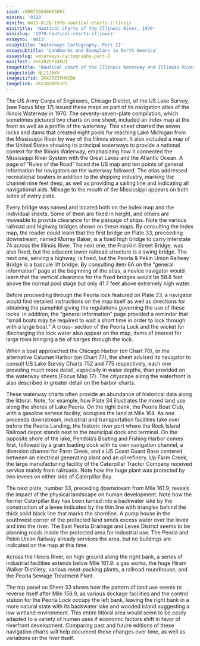 ```yaml
---
iaid: x998716048805867
minino: '0128'
minifn: mm13-0128-1970-nautical-charts-illinois
minititle: 'Nautical Charts of the Illinois River, 1970'
minislug: '1970-nautical-charts-illinois'
essayno: 'mm13'
essaytitle: 'Waterways Cartography, Part II'
essaysubtitle: 'Landmarks and Exemplars in North America'
essayslug: waterways-cartography-part-2
manifest: 2KXJ8ZSF24KU1
imagetitle: 'Nautical chart of the Illinois Waterway and Illinois River at Peoria mile 156.1 to mile 161.9'
imagectxid: NL11JNXV
imageiiifid: 2KXJ8ZSFHNIBA
imagelink: 2KXJ8ZWP51P5
---
```

The US Army Corps of Engineers, Chicago District, of the US Lake Survey, (see Focus Map 17) issued these maps as part of its navigation atlas of the Illinois Waterway in 1970. The seventy-seven-plate compilation, which sometimes pictured two charts on one sheet, included an index map at the front as well as a profile of the waterway. This sheet charted the seven locks and dams that created eight pools for reaching Lake Michigan from the Mississippi River by way of the Illinois stream. It also included a map of the United States showing its principal waterways to provide a national context for the Illinois Waterway, emphasizing how it connected the Mississippi River System with the Great Lakes and the Atlantic Ocean. A page of “Rules of the Road” faced the US map and ten points of general information for navigators on the waterway followed. The atlas addressed recreational boaters in addition to the shipping industry, marking the channel nine feet deep, as well as providing a sailing line and indicating all navigational aids. Mileage to the mouth of the Mississippi appears on both sides of every plate. 

Every bridge was named and located both on the index map and the individual sheets. Some of them are fixed in height, and others are moveable to provide clearance for the passage of ships. Note the various railroad and highway bridges shown on these maps. By consulting the index map, the reader could learn that the first bridge on Plate 33, proceeding downstream, named Murray Baker, is a fixed high bridge to carry Interstate 74 across the Illinois River. The next one, the Franklin Street Bridge, was also fixed, but the adjacent lower railroad structure is a swing bridge. The next one, serving a highway, is fixed, but the Peoria & Pekin Union Railway Bridge is a bascule lift bridge. By consulting item 6A on the “general information” page at the beginning of the atlas, a novice navigator would learn that the vertical clearance for the fixed bridges would be 58.8 feet above the normal pool stage but only 41.7 feet above extremely high water. 

Before proceeding through the Peoria lock featured on Plate 33, a navigator would find detailed instructions on the map itself as well as directions for obtaining the pamphlet giving the regulations governing the use of these locks. In addition, the “general information” page provided a reminder that “small boats may be required to wait a short time in order to lock through with a large boat.” A cross- section of the Peoria Lock and the wicket for discharging the lock water also appear on the map, items of interest for large tows bringing a tie of barges through the lock. 

When a boat approached the Chicago Harbor (on Chart 70), or the alternative Calumet Harbor (on Chart 77), the sheet advised its navigator to consult US Lake Survey Charts 752 and 775 respectively, each one providing much more detail, especially in water depths, than provided on the waterway sheets (Focus Map 17). The cityscape along the waterfront is also described in greater detail on the harbor charts. 

These waterway charts often provide an abundance of historical data along the littoral. Note, for example, how Plate 34 illustrates the mixed land use along the shores of Lake Peoria. On the right bank, the Peoria Boat Club, with a gasoline service facility, occupies the land at Mile 164. As one proceeds downstream, industrial and transportation facilities take over before the Peoria Landing, the historic river port where the Rock Island Railroad depot stands next to the municipal dock and terminal. On the opposite shore of the lake, Pendola’s Boating and Fishing Harbor comes first, followed by a grain loading dock with its own navigation channel, a diversion channel for Farm Creek, and a US Coast Guard Base centered between an electrical generating plant and an oil refinery. Up Farm Creek, the large manufacturing facility of the Caterpillar Tractor Company received service mainly from railroads. Note how the huge plant was protected by two levees on either side of Caterpillar Bay. 

The next plate, number 33, preceding downstream from Mile 161.9, reveals the impact of the physical landscape on human development. Note how the former Caterpillar Bay has been turned into a backwater lake by the construction of a levee indicated by the thin line with triangles behind the thick solid black line that marks the shoreline. A pump house in the southwest corner of the protected land sends excess water over the levee and into the river. The East Peoria Drainage and Levee District seems to be planning roads inside the protected area for industrial use. The Peoria and Pekin Union Railway already services the area, but no buildings are indicated on the map at this time. 

Across the Illinois River, on high ground along the right bank, a series of industrial facilities extends below Mile 161.9: a gas works, the huge Hiram Walker Distillery, various meat-packing plants, a railroad roundhouse, and the Peoria Sewage Treatment Plant. 

The top panel on Sheet 33 shows how the pattern of land use seems to reverse itself after Mile 158.9, as various dockage facilities and the control station for the Peoria Lock occupy the left bank, leaving the right bank in a more natural state with its backwater lake and wooded island suggesting a low wetland environment. This entire littoral area would seem to be easily adapted to a variety of human uses if economic factors shift in favor of riverfront development. Comparing past and future editions of these navigation charts will help document these changes over time, as well as variations on the river itself. 

